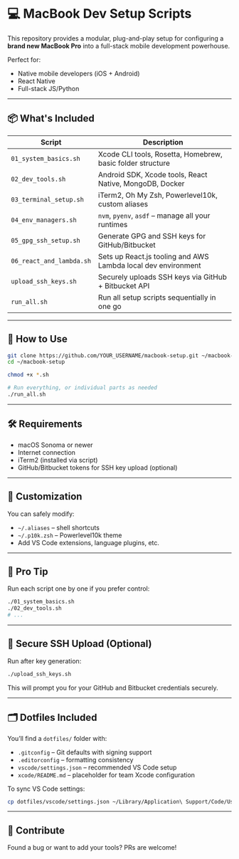 # 💻 MacBook Dev Setup Scripts

This repository provides a modular, plug-and-play setup for configuring a **brand new MacBook Pro** into a full-stack mobile development powerhouse.

Perfect for:
- Native mobile developers (iOS + Android)
- React Native
- Full-stack JS/Python

---

## 📦 What's Included

| Script | Description |
|--------|-------------|
| `01_system_basics.sh`    | Xcode CLI tools, Rosetta, Homebrew, basic folder structure |
| `02_dev_tools.sh`        | Android SDK, Xcode tools, React Native, MongoDB, Docker |
| `03_terminal_setup.sh`   | iTerm2, Oh My Zsh, Powerlevel10k, custom aliases |
| `04_env_managers.sh`     | `nvm`, `pyenv`, `asdf` – manage all your runtimes |
| `05_gpg_ssh_setup.sh`    | Generate GPG and SSH keys for GitHub/Bitbucket |
| `06_react_and_lambda.sh` | Sets up React.js tooling and AWS Lambda local dev environment |
| `upload_ssh_keys.sh`     | Securely uploads SSH keys via GitHub + Bitbucket API |
| `run_all.sh`             | Run all setup scripts sequentially in one go |

---

## 🚀 How to Use

```bash
git clone https://github.com/YOUR_USERNAME/macbook-setup.git ~/macbook-setup
cd ~/macbook-setup

chmod +x *.sh

# Run everything, or individual parts as needed
./run_all.sh
```

---

## 🛠 Requirements

- macOS Sonoma or newer
- Internet connection
- iTerm2 (installed via script)
- GitHub/Bitbucket tokens for SSH key upload (optional)

---

## 📌 Customization

You can safely modify:
- `~/.aliases` – shell shortcuts
- `~/.p10k.zsh` – Powerlevel10k theme
- Add VS Code extensions, language plugins, etc.

---

## 🧠 Pro Tip

Run each script one by one if you prefer control:
```bash
./01_system_basics.sh
./02_dev_tools.sh
# ...
```

---

## 🔐 Secure SSH Upload (Optional)

Run after key generation:

```bash
./upload_ssh_keys.sh
```

This will prompt you for your GitHub and Bitbucket credentials securely.

---

## 🗂 Dotfiles Included

You’ll find a `dotfiles/` folder with:

- `.gitconfig` – Git defaults with signing support
- `.editorconfig` – formatting consistency
- `vscode/settings.json` – recommended VS Code setup
- `xcode/README.md` – placeholder for team Xcode configuration

To sync VS Code settings:

```bash
cp dotfiles/vscode/settings.json ~/Library/Application\ Support/Code/User/
```

---

## 🤘 Contribute

Found a bug or want to add your tools? PRs are welcome!
